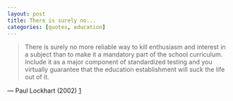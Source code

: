```yaml
---
layout: post
title: There is surely no...
categories: [quotes, education]
---
```


>There is surely no more reliable way to kill enthusiasm and interest in a subject than to make it a mandatory part of the school curriculum. Include it as a major component of standardized testing and you virtually guarantee that the education establishment will suck the life out of it.

&mdash; Paul Lockhart (2002) [1]

[1]: http://www.maa.org/devlin/LockhartsLament.pdf  "Lockhart's Lament"
